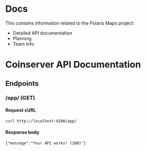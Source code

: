 # Docs

This contains information related to the Polaris Maps project:
- Detailed API documentation
- Planning
- Team Info

# Coinserver API Documentation

## Endpoints

### /app/ (GET)

#### Request cURL

```
curl http://localhost:4200/app/
```

#### Response body

```
{"message":"Your API works! (200)"}
```
